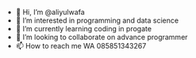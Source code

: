 - 👋 Hi, I’m @aliyulwafa
- 👀 I’m interested in programming and data science
- 🌱 I’m currently learning coding in progate
- 💞️ I’m looking to collaborate on advance programmer
- 📫 How to reach me WA 085851343267

<!---
aliyulwafa/aliyulwafa is a ✨ special ✨ repository because its `README.md` (this file) appears on your GitHub profile.
You can click the Preview link to take a look at your changes.
--->
